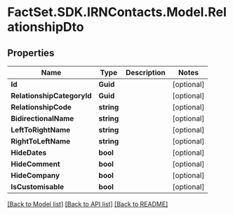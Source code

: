 # FactSet.SDK.IRNContacts.Model.RelationshipDto

## Properties

Name | Type | Description | Notes
------------ | ------------- | ------------- | -------------
**Id** | **Guid** |  | [optional] 
**RelationshipCategoryId** | **Guid** |  | [optional] 
**RelationshipCode** | **string** |  | [optional] 
**BidirectionalName** | **string** |  | [optional] 
**LeftToRightName** | **string** |  | [optional] 
**RightToLeftName** | **string** |  | [optional] 
**HideDates** | **bool** |  | [optional] 
**HideComment** | **bool** |  | [optional] 
**HideCompany** | **bool** |  | [optional] 
**IsCustomisable** | **bool** |  | [optional] 

[[Back to Model list]](../README.md#documentation-for-models) [[Back to API list]](../README.md#documentation-for-api-endpoints) [[Back to README]](../README.md)


